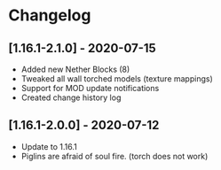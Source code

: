 # Changelog

## [1.16.1-2.1.0] - 2020-07-15
- Added new Nether Blocks (8)
- Tweaked all wall torched models (texture mappings)
- Support for MOD update notifications
- Created change history log

## [1.16.1-2.0.0] - 2020-07-12
- Update to 1.16.1
- Piglins are afraid of soul fire. (torch does not work)